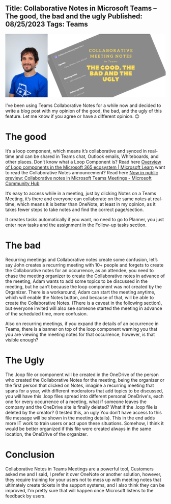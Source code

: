 Title: Collaborative Notes in Microsoft Teams – The good, the bad and the ugly
Published: 08/25/2023
Tags: Teams
---

![introimage](/images/collabmeetingnotes.png)

I’ve been using Teams Collaborative Notes for a while now and decided to write a blog post with my opinion of the good, the bad, and the ugly of this feature. Let me know if you agree or have a different opinion. 😉

# The good 

It’s a loop component, which means it’s collaborative and synced in real-time and can be shared in Teams chat, Outlook emails, Whiteboards, and other places. Don’t know what a Loop Component is? Read here [Overview of Loop components in the Microsoft 365 ecosystem | Microsoft Learn](https://learn.microsoft.com/microsoft-365/loop/loop-components-teams?view=o365-worldwide?WT.mc_id=M365-MVP-5004663) want to read the Collaborative Notes announcement? Read here [Now in public preview: Collaborative notes in Microsoft Teams Meetings - Microsoft Community Hub](https://techcommunity.microsoft.com/t5/microsoft-teams-public-preview/now-in-public-preview-amp-targeted-release-collaborative-meeting/m-p/3848392) 

It’s easy to access while in a meeting, just by clicking Notes on a Teams Meeting, it’s there and everyone can collaborate on the same notes at real-time, which means it is better than OneNote, at least in my opinion, as it takes fewer steps to take notes and find the correct page/section. 

It creates tasks automatically if you want, no need to go to Planner, you just enter new tasks and the assignment in the Follow-up tasks section. 

# The bad 

Recurring meetings and Collaborative notes create some confusion, let’s say John creates a recurring meeting with 10+ people and forgets to create the Collaborative notes for an occurrence, as an attendee, you need to chase the meeting organizer to create the Collaborative notes in advance of the meeting, Adam wants to add some topics to be discussed in the meeting, but he can’t because the loop component was not created by the Organizer. There is a workaround, Adam can start the meeting anytime, which will enable the Notes button, and because of that, will be able to create the Collaborative Notes. (There is a caveat in the following section), but everyone invited will also see someone started the meeting in advance of the scheduled time, more confusion. 

Also on recurring meetings, if you expand the details of an occurrence in Teams, there is a banner on top of the loop component warning you that you are viewing the meeting notes for that occurrence, however, is that visible enough? 

# The Ugly 

The .loop file or component will be created in the OneDrive of the person who created the Collaborative Notes for the meeting, being the organizer or the first person that clicked on Notes, imagine a recurring meeting that spans for a year, with different moderators that add topics to be discussed, you will have this .loop files spread into different personal OneDrive's, each one for every occurrence of a meeting, what if someone leaves the company and the OneDrive site is finally deleted? What if the .loop file is deleted by the creator? (I tested this, an ugly You don’t have access to this file message will be shown in the meeting details). This in the end adds more IT work to train users or act upon these situations. Somehow, I think it would be better organized if this file were created always in the same location, the OneDrive of the organizer. 

# Conclusion

Collaborative Notes in Teams Meetings are a powerful tool, Customers asked me and I said, I prefer it over OneNote or another solution, however, they require training for your users not to mess up with meeting notes that ultimately create tickets in the support systems, and I also think they can be improved, I'm pretty sure that will happen once Microsoft listens to the feedback by users.
